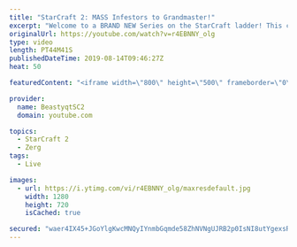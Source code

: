 ```yaml
---
title: "StarCraft 2: MASS Infestors to Grandmaster!"
excerpt: "Welcome to a BRAND NEW Series on the StarCraft ladder! This challenege is called \"Infestors to GM,\" where I play Mass Infestors and try to get to Grandmaster! I am allowing myself to make Queens as well, but other than that, the gameplan is INFESTORS!!!  Also, I will soon begin to make videos featuring"
originalUrl: https://youtube.com/watch?v=r4EBNNY_olg
type: video
length: PT44M41S
publishedDateTime: 2019-08-14T09:46:27Z
heat: 50

featuredContent: "<iframe width=\"800\" height=\"500\" frameborder=\"0\" src=\"https://www.youtube.com/embed/r4EBNNY_olg\" allow=\"accelerometer; autoplay; encrypted-media; gyroscope; picture-in-picture\" allowfullscreen></iframe>"

provider:
  name: BeastyqtSC2
  domain: youtube.com

topics:
  - StarCraft 2
  - Zerg
tags:
  - Live

images:
  - url: https://i.ytimg.com/vi/r4EBNNY_olg/maxresdefault.jpg
    width: 1280
    height: 720
    isCached: true

secured: "waer4IX45+JGoYlgKwcMNQyIYnmbGqmde58ZhNVNgUJRB2p0IsNI8utYgexsRAS1tIEhAunJgILqLXMAicl4GGEL+nBKaonJSAJ39ux6Etr62h+Es88DD+qLD8sKw9IETf/U1aPSkCUaW+UNymRe1Q1M2/TCLhUdAjl92spdAfN2y/czetX96YCU3Izi/wGa7cHtkRQX3WnnKzn/wCiHsH8OQ0UNnV4BcIbF2T1oJsD2jTAeOPpFSm8zpJJFY7aflGQs+G+3qTBu7Ai6J5CPbCkolhe2gfpaTfQIzivXreS2UlDBO1b+I53M1C0XM9RkcJWFFV+ao8Z3Es8f3oHv1fHkxMCtZB37vVMBAoK7DDf0MWoShBJ+C7K17OWtVwOy/Sf2zKi92xqnZg0lx+lR9jjAlbjsC9qXzAdUh7gyud4=;+nIzElx8YepSemRnp4DI0g=="
---
```


